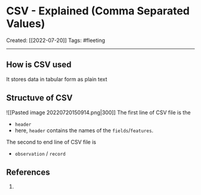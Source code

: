 

# CSV - Explained (Comma Separated Values)
Created:  [[2022-07-20]]
Tags: #fleeting 

---
## How is CSV used
It stores data in tabular form as plain text


## Structuve of CSV
![[Pasted image 20220720150914.png|300]]
The first line of CSV file is the 
- `header` 
- here, `header` contains the names of the `fields`/`features`.

The second to end line of CSV file is
- `observation` / `record`









## References
1. 